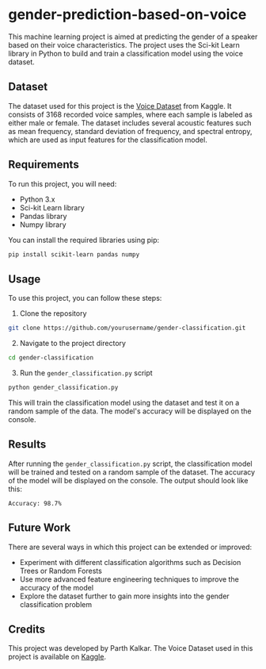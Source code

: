 # gender-prediction-based-on-voice


This machine learning project is aimed at predicting the gender of a speaker based on their voice characteristics. The project uses the Sci-kit Learn library in Python to build and train a classification model using the voice dataset.

## Dataset

The dataset used for this project is the [Voice Dataset](https://www.kaggle.com/primaryobjects/voicegender) from Kaggle. It consists of 3168 recorded voice samples, where each sample is labeled as either male or female. The dataset includes several acoustic features such as mean frequency, standard deviation of frequency, and spectral entropy, which are used as input features for the classification model.

## Requirements

To run this project, you will need:

- Python 3.x
- Sci-kit Learn library
- Pandas library
- Numpy library

You can install the required libraries using pip:

```bash
pip install scikit-learn pandas numpy
```

## Usage

To use this project, you can follow these steps:

1. Clone the repository

```bash
git clone https://github.com/yourusername/gender-classification.git
```

2. Navigate to the project directory

```bash
cd gender-classification
```

3. Run the `gender_classification.py` script

```bash
python gender_classification.py
```

This will train the classification model using the dataset and test it on a random sample of the data. The model's accuracy will be displayed on the console.

## Results

After running the `gender_classification.py` script, the classification model will be trained and tested on a random sample of the dataset. The accuracy of the model will be displayed on the console. The output should look like this:

```
Accuracy: 98.7%
```

## Future Work

There are several ways in which this project can be extended or improved:

- Experiment with different classification algorithms such as Decision Trees or Random Forests
- Use more advanced feature engineering techniques to improve the accuracy of the model
- Explore the dataset further to gain more insights into the gender classification problem

## Credits

This project was developed by Parth Kalkar. The Voice Dataset used in this project is available on [Kaggle](https://www.kaggle.com/primaryobjects/voicegender).
